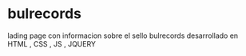 # bulrecords
lading page con informacion sobre el sello bulrecords
desarrollado en HTML , CSS , JS , JQUERY
